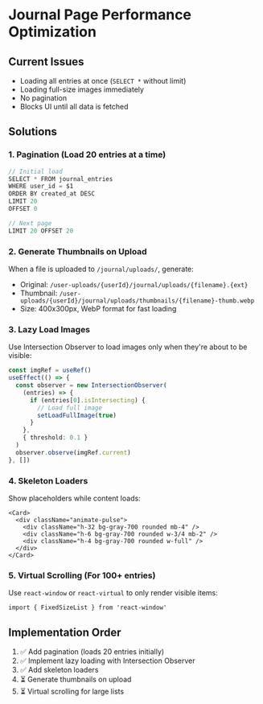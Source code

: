 # Journal Page Performance Optimization

## Current Issues
- Loading all entries at once (`SELECT *` without limit)
- Loading full-size images immediately
- No pagination
- Blocks UI until all data is fetched

## Solutions

### 1. Pagination (Load 20 entries at a time)
```typescript
// Initial load
SELECT * FROM journal_entries 
WHERE user_id = $1 
ORDER BY created_at DESC 
LIMIT 20 
OFFSET 0

// Next page
LIMIT 20 OFFSET 20
```

### 2. Generate Thumbnails on Upload
When a file is uploaded to `/journal/uploads/`, generate:
- Original: `/user-uploads/{userId}/journal/uploads/{filename}.{ext}`
- Thumbnail: `/user-uploads/{userId}/journal/uploads/thumbnails/{filename}-thumb.webp`
- Size: 400x300px, WebP format for fast loading

### 3. Lazy Load Images
Use Intersection Observer to load images only when they're about to be visible:
```typescript
const imgRef = useRef()
useEffect(() => {
  const observer = new IntersectionObserver(
    (entries) => {
      if (entries[0].isIntersecting) {
        // Load full image
        setLoadFullImage(true)
      }
    },
    { threshold: 0.1 }
  )
  observer.observe(imgRef.current)
}, [])
```

### 4. Skeleton Loaders
Show placeholders while content loads:
```tsx
<Card>
  <div className="animate-pulse">
    <div className="h-32 bg-gray-700 rounded mb-4" />
    <div className="h-6 bg-gray-700 rounded w-3/4 mb-2" />
    <div className="h-4 bg-gray-700 rounded w-full" />
  </div>
</Card>
```

### 5. Virtual Scrolling (For 100+ entries)
Use `react-window` or `react-virtual` to only render visible items:
```tsx
import { FixedSizeList } from 'react-window'
```

## Implementation Order
1. ✅ Add pagination (loads 20 entries initially)
2. ✅ Implement lazy loading with Intersection Observer
3. ✅ Add skeleton loaders
4. ⏳ Generate thumbnails on upload
5. ⏳ Virtual scrolling for large lists

